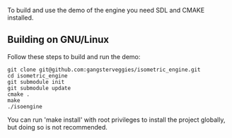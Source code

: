 To build and use the demo of the engine you need SDL and CMAKE installed.


## Building on GNU/Linux

Follow these steps to build and run the demo:

```
git clone git@github.com:gangsterveggies/isometric_engine.git
cd isometric_engine
git submodule init
git submodule update
cmake .
make
./isoengine
```

You can run 'make install' with root privileges to install the project
globally, but doing so is not recommended.
